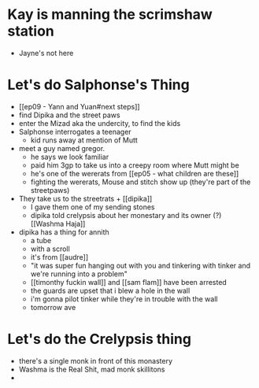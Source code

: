 # Kay is manning the scrimshaw station
- Jayne's not here

# Let's do Salphonse's Thing
- [[ep09 - Yann and Yuan#next steps]]
- find Dipika and the street paws
- enter the Mizad aka the undercity, to find the kids
- Salphonse interrogates a teenager
	- kid runs away at mention of Mutt
- meet a guy named gregor.  
	- he says we look familiar
	- paid him 3gp to take us into a creepy room where Mutt might be
	- he's one of the wererats from [[ep05 - what children are these]]
	- fighting the wererats, Mouse and stitch show up (they're part of the streetpaws)
- They take us to the streetrats + [[dipika]]
	- I gave them one of my sending stones
	- dipika told crelypsis about her monestary and its owner (?) [[Washma Haja]]
- dipika has a thing for annith
	- a tube
	- with a scroll
	- it's from [[audre]]
	- "it was super fun hanging out with you and tinkering with tinker and we're running into a problem"
	- [[timonthy fuckin wall]] and [[sam flam]] have been arrested
	- the guards are upset that i blew a hole in the wall
	- i'm gonna pilot tinker while they're in trouble with the wall
	- tomorrow ave


# Let's do the Crelypsis thing
- there's a single monk in front of this monastery
- Washma is the Real Shit, mad monk skillitons
- 